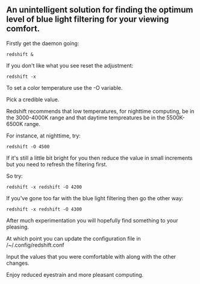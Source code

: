 ## An unintelligent solution for finding the optimum level of blue light filtering for your viewing comfort.

Firstly get the daemon going:

    redshift &

If you don't like what you see reset the adjustment:

    redshift -x

To set a color temperature use the -O variable.

Pick a credible value.

Redshift recommends that low temperatures, for nighttime computing, be in the 3000-4000K range and that daytime tempreatures be in the 5500K-6500K range.

For instance, at nighttime, try:

    redshift -O 4500

If it's still a little bit bright for you then reduce the value in small increments but you need to refresh the filtering first.

So try:

    redshift -x redshift -O 4200

If you've gone too far with the blue light filtering then go the other way:

    redshift -x redshift -O 4300

After much experimentation you will hopefully find something to your pleasing.

At which point you can update the configuration file in /~/.config/redshift.conf

Input the values that you were comfortable with along with the other changes.

Enjoy reduced eyestrain and more pleasant computing.
